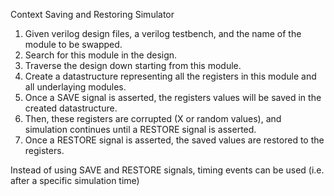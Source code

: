 Context Saving and Restoring Simulator

1) Given verilog design files, a verilog testbench, and the name of the module to be swapped.
2) Search for this module in the design.
3) Traverse the design down starting from this module.
4) Create a datastructure representing all the registers in this module and all underlaying modules.
4) Once a SAVE signal is asserted, the registers values will be saved in the created datastructure.
5) Then, these registers are corrupted (X or random values), and simulation continues until a RESTORE signal is asserted.
6) Once a RESTORE signal is asserted, the saved values are restored to the registers.

Instead of using SAVE and RESTORE signals, timing events can be used (i.e. after a specific simulation time)
